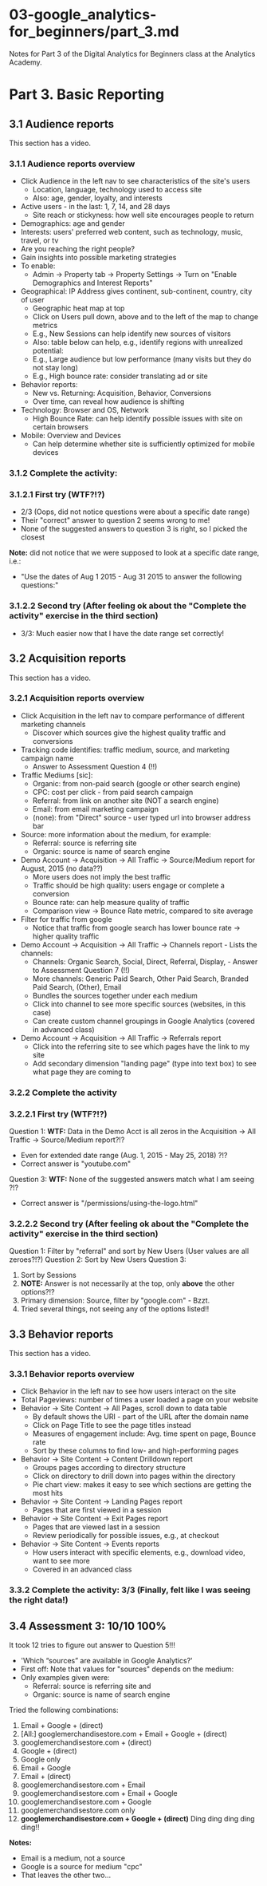 # 03-google_analytics-for_beginners/part_3.md

Notes for Part 3 of the Digital Analytics for Beginners class at the Analytics Academy.

# Part 3. Basic Reporting

## 3.1 Audience reports

This section has a video.

### 3.1.1 Audience reports overview

- Click Audience in the left nav to see characteristics of the site's users
  - Location, language, technology used to access site
  - Also: age, gender, loyalty, and interests
- Active users - in the last: 1, 7, 14, and 28 days
  - Site reach or stickyness: how well site encourages people to return
- Demographics: age and gender
- Interests: users' preferred web content, such as technology, music, travel, or tv
- Are you reaching the right people?
- Gain insights into possible marketing strategies
- To enable:
  - Admin -> Property tab -> Property Settings -> Turn on "Enable Demographics and Interest Reports"
- Geographical: IP Address gives continent, sub-continent, country, city of user
  - Geographic heat map at top
  - Click on Users pull down, above and to the left of the map to change metrics
  - E.g., New Sessions can help identify new sources of visitors
  - Also: table below can help, e.g., identify regions with unrealized potential:
  - E.g., Large audience but low performance (many visits but they do not stay long)
  - E.g., High bounce rate: consider translating ad or site
- Behavior reports:
  - New vs. Returning: Acquisition, Behavior, Conversions
  - Over time, can reveal how audience is shifting
- Technology: Browser and OS, Network
  - High Bounce Rate: can help identify possible issues with site on certain browsers
- Mobile: Overview and Devices
  - Can help determine whether site is sufficiently optimized for mobile devices

### 3.1.2 Complete the activity:

### 3.1.2.1 First try (WTF?!?)

- 2/3 (Oops, did not notice questions were about a specific date range)
- Their "correct" answer to question 2 seems wrong to me!
- None of the suggested answers to question 3 is right, so I picked the closest

**Note:** did not notice that we were supposed to look at a specific date range, i.e.:

- "Use the dates of Aug 1 2015 - Aug 31 2015 to answer the following questions:"

### 3.1.2.2 Second try (After feeling ok about the "Complete the activity" exercise in the third section)

- 3/3: Much easier now that I have the date range set correctly!

## 3.2 Acquisition reports

This section has a video.

### 3.2.1 Acquisition reports overview

- Click Acquisition in the left nav to compare performance of different marketing channels
  - Discover which sources give the highest quality traffic and conversions
- Tracking code identifies: traffic medium, source, and marketing campaign name
  - Answer to Assessment Question 4 (!!)
- Traffic Mediums [sic]:
  - Organic: from non-paid search (google or other search engine)
  - CPC: cost per click - from paid search campaign
  - Referral: from link on another site (NOT a search engine)
  - Email: from email marketing campaign
  - (none): from "Direct" source - user typed url into browser address bar
- Source: more information about the medium, for example:
  - Referral: source is referring site
  - Organic: source is name of search engine
- Demo Account -> Acquisition -> All Traffic -> Source/Medium report for August, 2015 (no data??)
  - More users does not imply the best traffic
  - Traffic should be high quality: users engage or complete a conversion
  - Bounce rate: can help measure quality of traffic
  - Comparison view -> Bounce Rate metric, compared to site average
- Filter for traffic from google
  - Notice that traffic from google search has lower bounce rate -> higher quality traffic
- Demo Account -> Acquisition -> All Traffic -> Channels report - Lists the channels:
  - Channels: Organic Search, Social, Direct, Referral, Display, - Answer to Assessment Question 7 (!!)
  - More channels: Generic Paid Search, Other Paid Search, Branded Paid Search, (Other), Email
  - Bundles the sources together under each medium
  - Click into channel to see more specific sources (websites, in this case)
  - Can create custom channel groupings in Google Analytics (covered in advanced class)
- Demo Account -> Acquisition -> All Traffic -> Referrals report
  - Click into the referring site to see which pages have the link to my site
  - Add secondary dimension "landing page" (type into text box) to see what page they are coming to

### 3.2.2 Complete the activity

### 3.2.2.1 First try (WTF?!?)

Question 1: **WTF:** Data in the Demo Acct is all zeros in the Acquisition -> All Traffic -> Source/Medium report?!?
- Even for extended date range (Aug. 1, 2015 - May 25, 2018) ?!?
- Correct answer is "youtube.com"

Question 3: **WTF:** None of the suggested answers match what I am seeing ?!?
- Correct answer is "/permissions/using-the-logo.html"

### 3.2.2.2 Second try (After feeling ok about the "Complete the activity" exercise in the third section)

Question 1: Filter by "referral" and sort by New Users (User values are all zeroes?!?)
Question 2: Sort by New Users
Question 3:
1. Sort by Sessions
1. **NOTE:** Answer is not necessarily at the top, only **above** the other options?!?
1. Primary dimension: Source, filter by "google.com" - Bzzt.
1. Tried several things, not seeing any of the options listed!!

## 3.3 Behavior reports

This section has a video.

### 3.3.1 Behavior reports overview

- Click Behavior in the left nav to see how users interact on the site
- Total Pageviews: number of times a user loaded a page on your website
- Behavior -> Site Content -> All Pages, scroll down to data table
  - By default shows the URI - part of the URL after the domain name
  - Click on Page Title to see the page titles instead
  - Measures of engagement include: Avg. time spent on page, Bounce rate
  - Sort by these columns to find low- and high-performing pages
- Behavior -> Site Content -> Content Drilldown report
  - Groups pages according to directory structure
  - Click on directory to drill down into pages within the directory
  - Pie chart view: makes it easy to see which sections are getting the most hits
- Behavior -> Site Content -> Landing Pages report
  - Pages that are first viewed in a session
- Behavior -> Site Content -> Exit Pages report
  - Pages that are viewed last in a session
  - Review periodically for possible issues, e.g., at checkout
- Behavior -> Site Content -> Events reports
  - How users interact with specific elements, e.g., download video, want to see more
  - Covered in an advanced class

### 3.3.2 Complete the activity: 3/3 (Finally, felt like I was seeing the right data!)

## 3.4 Assessment 3: 10/10 100%

It took 12 tries to figure out answer to Question 5!!!

- 'Which “sources” are available in Google Analytics?'
- First off: Note that values for "sources" depends on the medium:
- Only examples given were:
  - Referral: source is referring site and
  - Organic: source is name of search engine

Tried the following combinations:

1. Email + Google + (direct)
1. [All:] googlemerchandisestore.com + Email + Google + (direct)
1. googlemerchandisestore.com + (direct)
1. Google + (direct)
1. Google only
1. Email + Google
1. Email + (direct)
1. googlemerchandisestore.com + Email
1. googlemerchandisestore.com + Email + Google
1. googlemerchandisestore.com + Google
1. googlemerchandisestore.com only
1. **googlemerchandisestore.com + Google + (direct)** Ding ding ding ding ding!!

**Notes:**

- Email is a medium, not a source
- Google is a source for medium "cpc"
- That leaves the other two...

